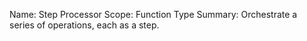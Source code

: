 Name:     Step Processor
Scope:    Function Type
Summary:  Orchestrate a series of operations, each as a step.

